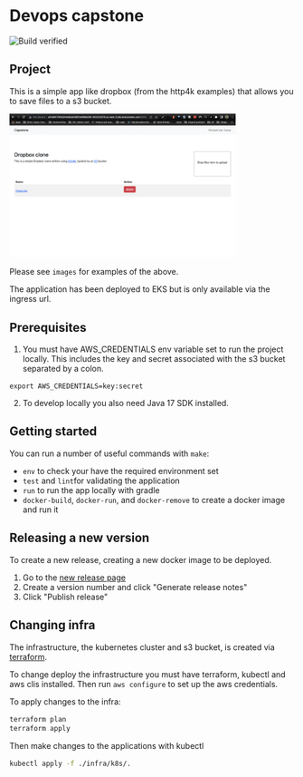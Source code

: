 # Devops capstone

![Build verified](https://github.com/rikuVan/devops-capstone/actions/workflows/verify.yml/badge.svg)

## Project

This is a simple app like dropbox (from the http4k examples) that allows you to save files to a s3 bucket.

<img src="images/5_app_via_ingress_endpoint.png" width="400" />


Please see `images` for examples of the above.

The application has been deployed to EKS but is only available via the ingress url.

## Prerequisites

1. You must have AWS_CREDENTIALS env variable set to run the project locally. This includes the key and secret associated with the s3 bucket separated by a colon.
```
export AWS_CREDENTIALS=key:secret
```

2. To develop locally you also need Java 17 SDK installed.

## Getting started

You can run a number of useful commands with `make`: 
    
- `env` to check your have the required environment set
- `test` and `lint`for validating the application
- `run` to run the app locally with gradle
- `docker-build`, `docker-run`, and `docker-remove` to create a docker image and run it


## Releasing a new version

To create a new release, creating a new docker image to be deployed.

1. Go to the [new release page](https://github.com/RikuVan/devops-capstone/releases/new)
2. Create a version number and click "Generate release notes"
3. Click "Publish release"

## Changing infra

The infrastructure, the kubernetes cluster and s3 bucket, is created via [terraform](https://www.terraform.io/).

To change deploy the infrastructure you must have terraform, kubectl and aws clis installed. Then run `aws configure` to set up the aws credentials.

To apply changes to the infra:
```bash
terraform plan
terraform apply
```

Then make changes to the applications with kubectl
```bash
kubectl apply -f ./infra/k8s/.
```
